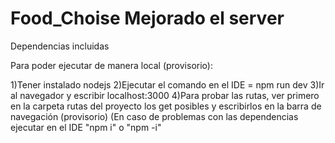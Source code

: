 # Food_Choise Mejorado el server

Dependencias incluidas

Para poder ejecutar de manera local (provisorio):


1)Tener instalado nodejs
2)Ejecutar el comando en el IDE = npm run dev 
3)Ir al navegador y escribir localhost:3000
4)Para probar las rutas, ver primero en la carpeta rutas del proyecto los get posibles y escribirlos en la barra de navegación (provisorio)
(En caso de problemas con las dependencias ejecutar en el IDE "npm i" o "npm -i"
